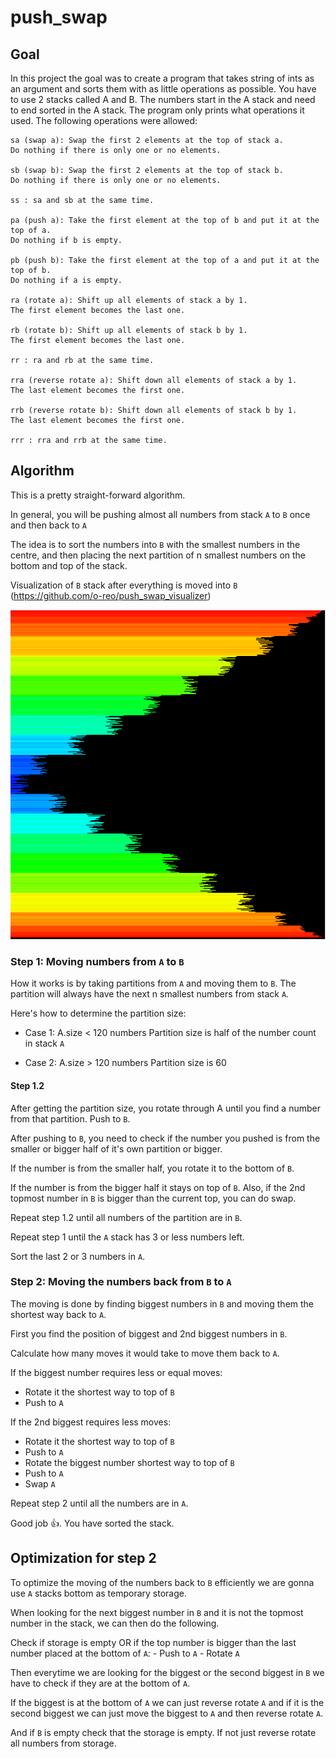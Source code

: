 # push_swap

## Goal

In this project the goal was to create a program that takes string of ints as an argument and sorts them with as little operations as possible. You have to use 2 stacks called A and B. The numbers start in the A stack and need to end sorted in the A stack. The program only prints what operations it used. The following operations were allowed:

```
sa (swap a): Swap the first 2 elements at the top of stack a.
Do nothing if there is only one or no elements.

sb (swap b): Swap the first 2 elements at the top of stack b.
Do nothing if there is only one or no elements.

ss : sa and sb at the same time.

pa (push a): Take the first element at the top of b and put it at the top of a.
Do nothing if b is empty.

pb (push b): Take the first element at the top of a and put it at the top of b.
Do nothing if a is empty.

ra (rotate a): Shift up all elements of stack a by 1.
The first element becomes the last one.

rb (rotate b): Shift up all elements of stack b by 1.
The first element becomes the last one.

rr : ra and rb at the same time.

rra (reverse rotate a): Shift down all elements of stack a by 1.
The last element becomes the first one.

rrb (reverse rotate b): Shift down all elements of stack b by 1.
The last element becomes the first one.

rrr : rra and rrb at the same time.
```

## Algorithm

This is a pretty straight-forward algorithm. 

In general, you will be pushing almost all numbers from stack `A` to `B` once and then back to `A`

The idea is to sort the numbers into `B` with the smallest numbers in the centre, and then placing the next partition of n smallest numbers on the bottom and top of the stack.

Visualization of `B` stack after everything is moved into `B` (https://github.com/o-reo/push_swap_visualizer)

![txt](Bstack.png)

### Step 1: Moving numbers from `A` to `B`

How it works is by taking partitions from `A` and moving them to `B`. The partition will always have the next n smallest numbers from stack `A`.

Here's how to determine the partition size:
- Case 1: A.size < 120 numbers
     Partition size is half of the number count in stack `A`

- Case 2: A.size > 120 numbers
    Partition size is 60

#### Step 1.2
After getting the partition size, you rotate through A until you find a number from that partition. Push to `B`.

After pushing to `B`, you need to check if the number you pushed is from the smaller or bigger half of it's own partition or bigger.

If the number is from the smaller half, you rotate it to the bottom of `B`.

If the number is from the bigger half it stays on top of `B`. Also, if the 2nd topmost number in `B` is bigger than the current top, you can do swap.

Repeat step 1.2 until all numbers of the partition are in `B`.

Repeat step 1 until the `A` stack has 3 or less numbers left.

Sort the last 2 or 3 numbers in `A`.

### Step 2: Moving the numbers back from `B` to `A`

The moving is done by finding biggest numbers in `B` and moving them the shortest way back to `A`.

First you find the position of biggest and 2nd biggest numbers in `B`.

Calculate how many moves it would take to move them back to `A`.

If the biggest number requires less or equal moves: 
- Rotate it the shortest way to top of `B`
- Push to `A`

If the 2nd biggest requires less moves:
- Rotate it the shortest way to top of `B`
- Push to `A`
- Rotate the biggest number shortest way to top of `B`
- Push to `A`
- Swap `A`

Repeat step 2 until all the numbers are in `A`.

Good job 👍. You have sorted the stack.

## Optimization for step 2

To optimize the moving of the numbers back to `B` efficiently we are gonna use `A` stacks bottom as temporary storage.

When looking for the next biggest number in `B` and it is not the topmost number in the stack, we can then do the following.

Check if storage is empty OR if the top number is bigger than the last number placed at the bottom of `A`:
    - Push to `A`
    - Rotate `A`

Then everytime we are looking for the biggest or the second biggest in `B` we have to check if they are at the bottom of `A`.

If the biggest is at the bottom of `A` we can just reverse rotate `A` and if it is the second biggest we can just move the biggest to `A` and then reverse rotate `A`.

And if `B` is empty check that the storage is empty. If not just reverse rotate all numbers from storage.